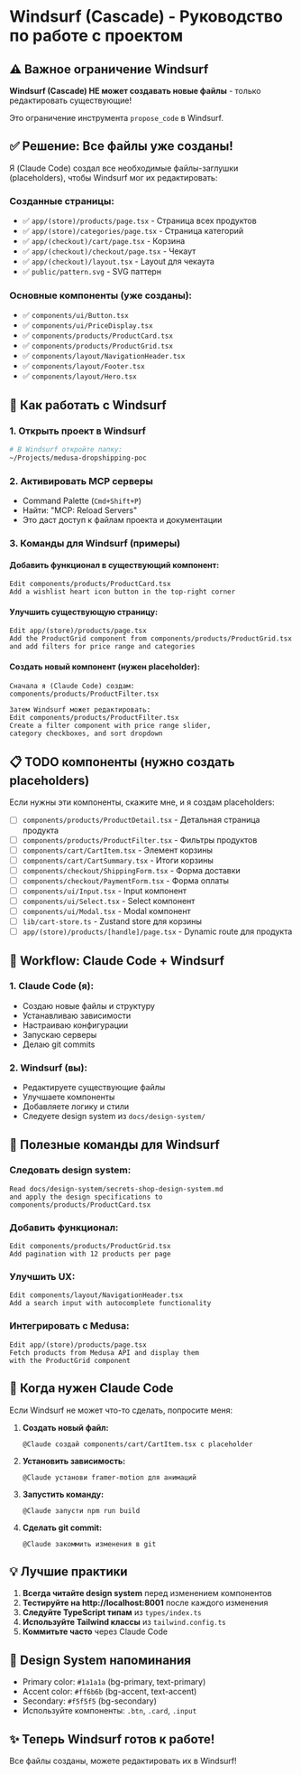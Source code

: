 # Windsurf (Cascade) - Руководство по работе с проектом

## ⚠️ Важное ограничение Windsurf

**Windsurf (Cascade) НЕ может создавать новые файлы** - только редактировать существующие!

Это ограничение инструмента `propose_code` в Windsurf.

## ✅ Решение: Все файлы уже созданы!

Я (Claude Code) создал все необходимые файлы-заглушки (placeholders), чтобы Windsurf мог их редактировать:

### Созданные страницы:
- ✅ `app/(store)/products/page.tsx` - Страница всех продуктов
- ✅ `app/(store)/categories/page.tsx` - Страница категорий
- ✅ `app/(checkout)/cart/page.tsx` - Корзина
- ✅ `app/(checkout)/checkout/page.tsx` - Чекаут
- ✅ `app/(checkout)/layout.tsx` - Layout для чекаута
- ✅ `public/pattern.svg` - SVG паттерн

### Основные компоненты (уже созданы):
- ✅ `components/ui/Button.tsx`
- ✅ `components/ui/PriceDisplay.tsx`
- ✅ `components/products/ProductCard.tsx`
- ✅ `components/products/ProductGrid.tsx`
- ✅ `components/layout/NavigationHeader.tsx`
- ✅ `components/layout/Footer.tsx`
- ✅ `components/layout/Hero.tsx`

## 🎯 Как работать с Windsurf

### 1. Открыть проект в Windsurf
```bash
# В Windsurf откройте папку:
~/Projects/medusa-dropshipping-poc
```

### 2. Активировать MCP серверы
- Command Palette (`Cmd+Shift+P`)
- Найти: "MCP: Reload Servers"
- Это даст доступ к файлам проекта и документации

### 3. Команды для Windsurf (примеры)

#### Добавить функционал в существующий компонент:
```
Edit components/products/ProductCard.tsx
Add a wishlist heart icon button in the top-right corner
```

#### Улучшить существующую страницу:
```
Edit app/(store)/products/page.tsx
Add the ProductGrid component from components/products/ProductGrid.tsx
and add filters for price range and categories
```

#### Создать новый компонент (нужен placeholder):
```
Сначала я (Claude Code) создам:
components/products/ProductFilter.tsx

Затем Windsurf может редактировать:
Edit components/products/ProductFilter.tsx
Create a filter component with price range slider,
category checkboxes, and sort dropdown
```

## 📋 TODO компоненты (нужно создать placeholders)

Если нужны эти компоненты, скажите мне, и я создам placeholders:

- [ ] `components/products/ProductDetail.tsx` - Детальная страница продукта
- [ ] `components/products/ProductFilter.tsx` - Фильтры продуктов
- [ ] `components/cart/CartItem.tsx` - Элемент корзины
- [ ] `components/cart/CartSummary.tsx` - Итоги корзины
- [ ] `components/checkout/ShippingForm.tsx` - Форма доставки
- [ ] `components/checkout/PaymentForm.tsx` - Форма оплаты
- [ ] `components/ui/Input.tsx` - Input компонент
- [ ] `components/ui/Select.tsx` - Select компонент
- [ ] `components/ui/Modal.tsx` - Modal компонент
- [ ] `lib/cart-store.ts` - Zustand store для корзины
- [ ] `app/(store)/products/[handle]/page.tsx` - Dynamic route для продукта

## 🚀 Workflow: Claude Code + Windsurf

### 1. Claude Code (я):
- Создаю новые файлы и структуру
- Устанавливаю зависимости
- Настраиваю конфигурации
- Запускаю серверы
- Делаю git commits

### 2. Windsurf (вы):
- Редактируете существующие файлы
- Улучшаете компоненты
- Добавляете логику и стили
- Следуете design system из `docs/design-system/`

## 📖 Полезные команды для Windsurf

### Следовать design system:
```
Read docs/design-system/secrets-shop-design-system.md
and apply the design specifications to components/products/ProductCard.tsx
```

### Добавить функционал:
```
Edit components/products/ProductGrid.tsx
Add pagination with 12 products per page
```

### Улучшить UX:
```
Edit components/layout/NavigationHeader.tsx
Add a search input with autocomplete functionality
```

### Интегрировать с Medusa:
```
Edit app/(store)/products/page.tsx
Fetch products from Medusa API and display them
with the ProductGrid component
```

## 🔄 Когда нужен Claude Code

Если Windsurf не может что-то сделать, попросите меня:

1. **Создать новый файл:**
   ```
   @Claude создай components/cart/CartItem.tsx с placeholder
   ```

2. **Установить зависимость:**
   ```
   @Claude установи framer-motion для анимаций
   ```

3. **Запустить команду:**
   ```
   @Claude запусти npm run build
   ```

4. **Сделать git commit:**
   ```
   @Claude закоммить изменения в git
   ```

## 💡 Лучшие практики

1. **Всегда читайте design system** перед изменением компонентов
2. **Тестируйте на http://localhost:8001** после каждого изменения
3. **Следуйте TypeScript типам** из `types/index.ts`
4. **Используйте Tailwind классы** из `tailwind.config.ts`
5. **Коммитьте часто** через Claude Code

## 🎨 Design System напоминания

- Primary color: `#1a1a1a` (bg-primary, text-primary)
- Accent color: `#ff6b6b` (bg-accent, text-accent)
- Secondary: `#f5f5f5` (bg-secondary)
- Используйте компоненты: `.btn`, `.card`, `.input`

## ✨ Теперь Windsurf готов к работе!

Все файлы созданы, можете редактировать их в Windsurf!
